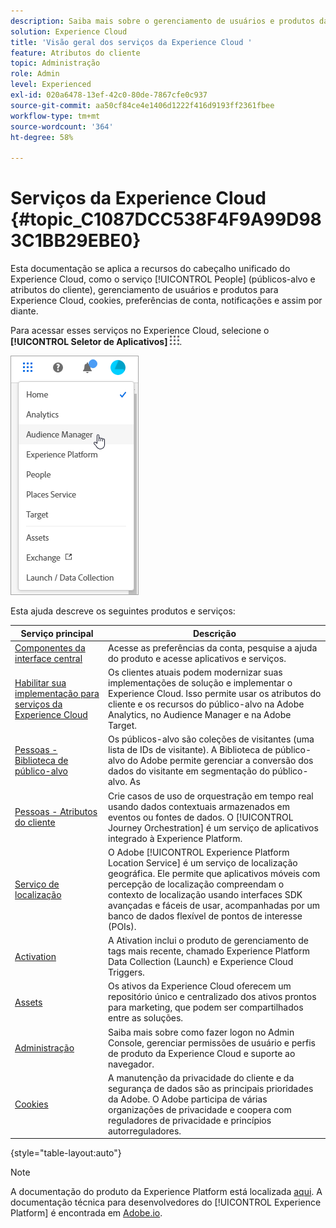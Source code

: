 ```yaml
---
description: Saiba mais sobre o gerenciamento de usuários e produtos da Adobe Experience Cloud, People (públicos e atributos do cliente), Journey Orchestration, Offers, Places, Experience Platform Launch e Mobile Services.
solution: Experience Cloud
title: 'Visão geral dos serviços da Experience Cloud '
feature: Atributos do cliente
topic: Administração
role: Admin
level: Experienced
exl-id: 020a6478-13ef-42c0-80de-7867cfe0c937
source-git-commit: aa50cf84ce4e1406d1222f416d9193ff2361fbee
workflow-type: tm+mt
source-wordcount: '364'
ht-degree: 58%

---
```


# Serviços da Experience Cloud {#topic_C1087DCC538F4F9A99D983C1BB29EBE0}

Esta documentação se aplica a recursos do cabeçalho unificado do Experience Cloud, como o serviço [!UICONTROL People] (públicos-alvo e atributos do cliente), gerenciamento de usuários e produtos para Experience Cloud, cookies, preferências de conta, notificações e assim por diante.

Para acessar esses serviços no Experience Cloud, selecione o **[!UICONTROL Seletor de Aplicativos]**
![](assets/menu-icon.png).

![](assets/platform-core-services.png)

Esta ajuda descreve os seguintes produtos e serviços:

| Serviço principal | Descrição |
|--- |--- |
| [Componentes da interface central](experience-cloud.md) | Acesse as preferências da conta, pesquise a ajuda do produto e acesse aplicativos e serviços. |
| [Habilitar sua implementação para serviços da Experience Cloud](core-services.md) | Os clientes atuais podem modernizar suas implementações de solução e implementar o Experience Cloud. Isso permite usar os atributos do cliente e os recursos do público-alvo na Adobe Analytics, no Audience Manager e na Adobe Target. |
| [Pessoas - Biblioteca de público-alvo](audience-library.md) | Os públicos-alvo são coleções de visitantes (uma lista de IDs de visitante). A Biblioteca de público-alvo do Adobe permite gerenciar a conversão dos dados do visitante em segmentação do público-alvo. As |
| [Pessoas - Atributos do cliente](attributes.md) | Crie casos de uso de orquestração em tempo real usando dados contextuais armazenados em eventos ou fontes de dados. O [!UICONTROL Journey Orchestration] é um serviço de aplicativos integrado à Experience Platform. |
| [Serviço de localização](https://experienceleague.adobe.com/docs/places/using/home.html?lang=pt-BR) | O Adobe [!UICONTROL Experience Platform Location Service] é um serviço de localização geográfica. Ele permite que aplicativos móveis com percepção de localização compreendam o contexto de localização usando interfaces SDK avançadas e fáceis de usar, acompanhadas por um banco de dados flexível de pontos de interesse (POIs). |
| [Activation](activation.md) | A Ativation inclui o produto de gerenciamento de tags mais recente, chamado Experience Platform Data Collection (Launch) e Experience Cloud Triggers. |
| [Assets](experience-cloud-assets.md) | Os ativos da Experience Cloud oferecem um repositório único e centralizado dos ativos prontos para marketing, que podem ser compartilhados entre as soluções. |
| [Administração](admin-getting-started.md) | Saiba mais sobre como fazer logon no Admin Console, gerenciar permissões de usuário e perfis de produto da Experience Cloud e suporte ao navegador. |
| [Cookies](cookies-privacy.md) | A manutenção da privacidade do cliente e da segurança de dados são as principais prioridades da Adobe. O Adobe participa de várias organizações de privacidade e coopera com reguladores de privacidade e princípios autorreguladores. |

{style=&quot;table-layout:auto&quot;}

>[!NOTE]
>
>A documentação do produto da Experience Platform está localizada [aqui](https://experienceleague.adobe.com/docs/experience-platform/landing/home.html?lang=pt-BR). A documentação técnica para desenvolvedores do [!UICONTROL Experience Platform] é encontrada em [Adobe.io](https://www.adobe.io/apis/experienceplatform/home/services.html).